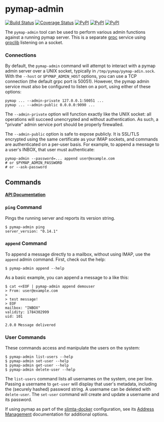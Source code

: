 pymap-admin
===========

[![Build Status](https://travis-ci.com/icgood/pymap-admin.svg?branch=master)](https://travis-ci.com/icgood/pymap-admin)
[![Coverage Status](https://coveralls.io/repos/icgood/pymap-admin/badge.svg)](https://coveralls.io/r/icgood/pymap-admin)
[![PyPI](https://img.shields.io/pypi/v/pymap-admin.svg)](https://pypi.python.org/pypi/pymap-admin)
[![PyPI](https://img.shields.io/pypi/pyversions/pymap-admin.svg)](https://pypi.python.org/pypi/pymap-admin)
[![PyPI](https://img.shields.io/pypi/l/pymap-admin.svg)](https://pypi.python.org/pypi/pymap-admin)

The `pymap-admin` tool can be used to perform various admin functions against a
running pymap server. This is a separate [grpc][2] service using [grpclib][3]
listening on a socket.

### Connections

By default, the `pymap-admin` command will attempt to interact with a pymap
admin server over a UNIX socket, typically in `/tmp/pymap/pymap-adin.sock`.
With the `--host` or `$PYMAP_ADMIN_HOST` options, you can use a TCP connection
(the default grpc port is 50051). However, the pymap admin service must also be
configured to listen on a port, using either of these options:

```
pymap ... --admin-private 127.0.0.1:50051 ...
pymap ... --admin-public 0.0.0.0:9090 ...
```

The `--admin-private` option will function exactly like the UNIX socket: all
operations will succeed unencrypted and without authentication. As such, a
"private" admin service port should be properly firewalled.

The `--admin-public` option is safe to expose publicly. It is SSL/TLS encrypted
using the same certificate as your IMAP sockets, and commands are authenticated
on a per-user basis. For example, to append a message to a user's INBOX, that
user must authenticate:

```
pymap-admin --password=... append user@example.com
# or $PYMAP_ADMIN_PASSWORD
# or --ask-password
```

## Commands

#### [API Documentation](http://icgood.github.io/pymap-admin/)

### `ping` Command

Pings the running server and reports its version string.

```
$ pymap-admin ping
server_version: "0.14.1"
```

### `append` Command

To append a message directly to a mailbox, without using IMAP, use the
`append` admin command. First, check out the help:

```
$ pymap-admin append --help
```

As a basic example, you can append a message to a like this:

```
$ cat <<EOF | pymap-admin append demouser
> From: user@example.com
>
> test message!
> EOF
mailbox: "INBOX"
validity: 1784302999
uid: 101

2.0.0 Message delivered
```

### User Commands

These commands access and manipulate the users on the system:

```
$ pymap-admin list-users --help
$ pymap-admin set-user --help
$ pymap-admin get-user --help
$ pymap-admin delete-user --help
```

The `list-users` command lists all usernames on the system, one per line.
Passing a username to `get-user` will display that user's metadata, including
the (securely hashed) password string. A username can be deleted with
`delete-user`. The `set-user` command will create and update a username and its
password.

If using pymap as part of the [slimta-docker][4] configuration, see its
[Address Management][5] documentation for additional options.

[1]: https://github.com/icgood/pymap
[2]: https://grpc.io/
[3]: https://github.com/vmagamedov/grpclib
[4]: https://github.com/slimta/slimta-docker
[5]: https://github.com/slimta/slimta-docker#address-management
